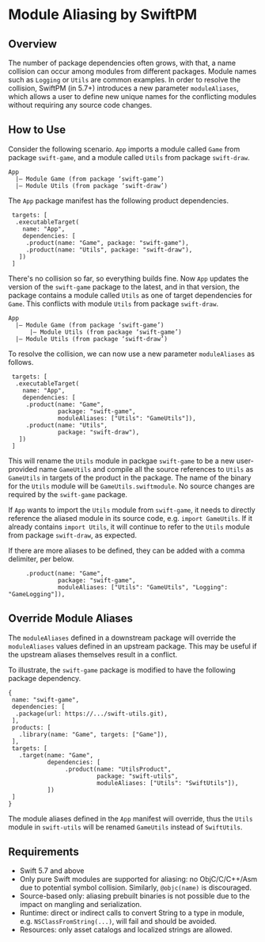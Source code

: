 # Module Aliasing by SwiftPM

## Overview

The number of package dependencies often grows, with that, a name collision can occur among modules from different packages. Module names such as `Logging` or `Utils` are common examples. In order to resolve the collision, SwiftPM (in 5.7+) introduces a new parameter `moduleAliases`, which allows a user to define new unique names for the conflicting modules without requiring any source code changes.  

## How to Use

Consider the following scenario. `App` imports a module called `Game` from package `swift-game`, and a module called `Utils` from package `swift-draw`. 

```
App
  |— Module Game (from package ‘swift-game’)
  |— Module Utils (from package ‘swift-draw’)
```

The `App` package manifest has the following product dependencies.

```
 targets: [
  .executableTarget(
    name: "App",
    dependencies: [
     .product(name: "Game", package: "swift-game"),
     .product(name: "Utils", package: "swift-draw"),
   ])
 ]
```

There's no collision so far, so everything builds fine. Now `App` updates the version of the `swift-game` package to the latest, and in that version, the package contains a module called `Utils` as one of target dependencies for `Game`. This conflicts with module `Utils` from package `swift-draw`.

```
App
  |— Module Game (from package ‘swift-game’)
      |— Module Utils (from package ‘swift-game’)
  |— Module Utils (from package ‘swift-draw’)
```

To resolve the collision, we can now use a new parameter `moduleAliases` as follows.

```
 targets: [
  .executableTarget(
    name: "App",
    dependencies: [
     .product(name: "Game",
              package: "swift-game",
              moduleAliases: ["Utils": "GameUtils"]),
     .product(name: "Utils",
              package: "swift-draw"),
   ])
 ]
```

This will rename the `Utils` module in packgae `swift-game` to be a new user-provided name `GameUtils` and compile all the source references to `Utils` as `GameUtils` in targets of the product in the package. The name of the binary for the `Utils` module will be `GameUtils.swiftmodule`. No source changes are required by the `swift-game` package. 

If `App` wants to import the `Utils` module from `swift-game`, it needs to directly reference the aliased module in its source code, e.g. `import GameUtils`. If it already contains `import Utils`, it will continue to refer to the `Utils` module from package `swift-draw`, as expected.

If there are more aliases to be defined, they can be added with a comma delimiter, per below. 

```
     .product(name: "Game",
              package: "swift-game",
              moduleAliases: ["Utils": "GameUtils", "Logging": "GameLogging"]),
```

## Override Module Aliases

The `moduleAliases` defined in a downstream package will override the `moduleAliases` values defined in an upstream package. This may be useful if the upstream aliases themselves result in a conflict. 

To illustrate, the `swift-game` package is modified to have the following package dependency. 

```
{
 name: "swift-game",
 dependencies: [
  .package(url: https://.../swift-utils.git),
 ],
 products: [
   .library(name: "Game", targets: ["Game"]),
 ],
 targets: [
   .target(name: "Game",
           dependencies: [
                .product(name: "UtilsProduct",
                         package: "swift-utils",
                         moduleAliases: ["Utils": "SwiftUtils"]),
           ])
 ]
}
```

The module aliases defined in the `App` manifest will override, thus the `Utils` module in `swift-utils` will be renamed `GameUtils` instead of `SwiftUtils`.


## Requirements

* Swift 5.7 and above
* Only pure Swift modules are supported for aliasing: no ObjC/C/C++/Asm due to potential symbol collision. Similarly, `@objc(name)` is discouraged. 
* Source-based only: aliasing prebuilt binaries is not possible due to the impact on mangling and serialization.
* Runtime: direct or indirect calls to convert String to a type in module, e.g. `NSClassFromString(...)`, will fail and should be avoided.
* Resources: only asset catalogs and localized strings are allowed.
